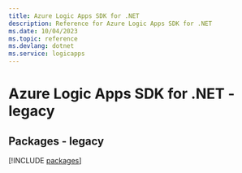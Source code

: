 ```yaml
---
title: Azure Logic Apps SDK for .NET
description: Reference for Azure Logic Apps SDK for .NET
ms.date: 10/04/2023
ms.topic: reference
ms.devlang: dotnet
ms.service: logicapps
---
```

# Azure Logic Apps SDK for .NET - legacy
## Packages - legacy
[!INCLUDE [packages](logic-apps-index.md)]